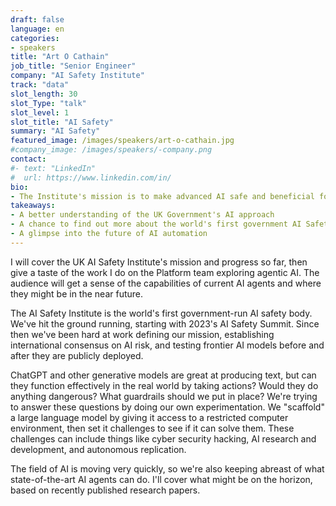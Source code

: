```yaml
---
draft: false
language: en
categories:
- speakers
title: "Art O Cathain"
job_title: "Senior Engineer"
company: "AI Safety Institute"
track: "data"
slot_length: 30
slot_Type: "talk"
slot_level: 1
slot_title: "AI Safety"
summary: "AI Safety"
featured_image: /images/speakers/art-o-cathain.jpg
#company_image: /images/speakers/-company.png
contact:
#- text: "LinkedIn"
#  url: https://www.linkedin.com/in/
bio:
- The Institute's mission is to make advanced AI safe and beneficial for Britain and the world. Art works on the Platform team, providing support to their researchers. His current focus is exploring the capabilities of autonomous AI agents.
takeaways:
- A better understanding of the UK Government's AI approach
- A chance to find out more about the world's first government AI Safety Institute
- A glimpse into the future of AI automation
---
```


I will cover the UK AI Safety Institute's mission and progress so far, then give a taste of the work I do on the Platform team exploring agentic AI. The audience will get a sense of the capabilities of current AI agents and where they might be in the near future.
 
The AI Safety Institute is the world's first government-run AI safety body. We've hit the ground running, starting with 2023's AI Safety Summit. Since then we've been hard at work defining our mission, establishing international consensus on AI risk, and testing frontier AI models before and after they are publicly deployed.

ChatGPT and other generative models are great at producing text, but can they function effectively in the real world by taking actions? Would they do anything dangerous? What guardrails should we put in place? We're trying to answer these questions by doing our own experimentation. We "scaffold" a large language model by giving it access to a restricted computer environment, then set it challenges to see if it can solve them. These challenges can include things like cyber security hacking, AI research and development, and autonomous replication.

The field of AI is moving very quickly, so we're also keeping abreast of what state-of-the-art AI agents can do. I'll cover what might be on the horizon, based on recently published research papers.
